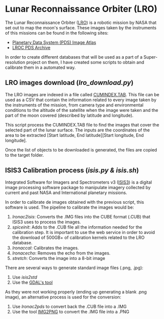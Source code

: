 # Lunar Reconnaissance Orbiter (LRO) 

The Lunar Reconnaissance Orbiter ([LRO](https://www.nasa.gov/mission_pages/LRO/main/index.html)) is a robotic mission by NASA that set out to map the moon's surface. These images taken by the instruments of this missions can be found in the following sites:

 - [Planetary Data System (PDS) Image Atlas](https://pds-imaging.jpl.nasa.gov/search/)
 - [LROC PDS Archive](http://lroc.sese.asu.edu/data/)
 
In order to create different databases that will be used as a part of a Super-resolution project on them, I have created some scripts to obtain and calibrate them in a automated way.

## LRO images download (*lro_download.py*)
The LRO images are indexed in a file called [CUMINDEX.TAB](http://lroc.sese.asu.edu/data/LRO-L-LROC-2-EDR-V1.0/LROLRC_0043A/INDEX/CUMINDEX.TAB). This file can be used as a CSV that contain the information related to every image taken by the instruments of the mission, from camera type and environmental conditions to the altitude of the satellite when the image were taken and the part of the moon covered (described by latitude and longitude).

This script process the CUMINDEX.TAB file to find the images that cover the selected part of the lunar surface. The inputs are the coordinates of the area to be extracted [Start latitude, End latitude][Start longitude, End longitude]. 

Once the list of objects to be downloaded is generated, the files are copied to the target folder. 

## ISIS3 Calibration process (*isis.py & isis.sh*)
Integrated Software for Imagers and Spectrometers v3 ([ISIS3](https://github.com/USGS-Astrogeology/ISIS3)) is a digital image processing software package to manipulate imagery collected by current and past NASA and International planetary missions. 

In order to calibrate de images obtained with the previous script, this software is used. The pipeline to calibrate the images would be:
 1. *lronac2isis*: Converts the .IMG files into the CUBE format (.CUB) that ISIS3 uses to process the images.
 2. *spiceinit*: Adds to the .CUB file all the information needed for the calibration step. It is important to use the web service in order to avoid the download of 500GB+ of calibration kernels related to the LRO database.
 3. *lronaccal*: Calibrates the images.
 4. *lronacecho*: Removes the echo from the images.
 5. *stretch*: Converts the image into a 8-bit image
 
There are several ways to generate standard image files (.png, .jpg):
 1. Use *isis2std*
 2. Use the [GDAL's tool](http://planetarygis.blogspot.com/2014/06/using-isis-23-image-cubes-in-gis.html)
 
As they were not working properly (ending up generating a blank .png image), an alternative process is used for the conversion:
 1. Use *lronac2pds* to convert back the .CUB file into a .IMG
 2. Use the tool [IMG2PNG](http://bjj.mmedia.is/utils/img2png/#howto) to convert the .IMG file into a .PNG
 
